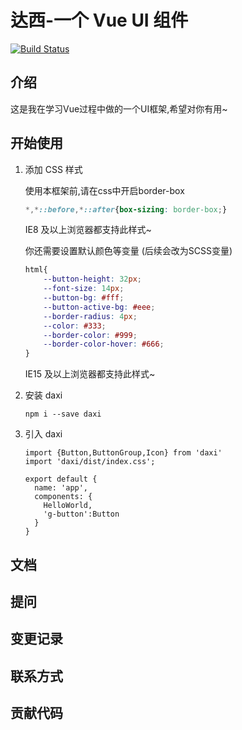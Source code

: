 # 达西-一个 Vue UI 组件

[![Build Status](https://travis-ci.org/Michcola/Daxi.svg?branch=master)](https://travis-ci.org/Michcola/Daxi)

## 介绍

这是我在学习Vue过程中做的一个UI框架,希望对你有用~

## 开始使用


1. 添加 CSS 样式 

    使用本框架前,请在css中开启border-box
    
    ```css
    *,*::before,*::after{box-sizing: border-box;}
    ```
    IE8 及以上浏览器都支持此样式~
    
    你还需要设置默认颜色等变量 (后续会改为SCSS变量)
    ```css
    html{
        --button-height: 32px;
        --font-size: 14px;
        --button-bg: #fff;
        --button-active-bg: #eee;
        --border-radius: 4px;
        --color: #333;
        --border-color: #999;
        --border-color-hover: #666;
    }
    
    ```
    IE15 及以上浏览器都支持此样式~
    
2. 安装 daxi
    ```
    npm i --save daxi
    ```

3. 引入 daxi
    ```
    import {Button,ButtonGroup,Icon} from 'daxi'
    import 'daxi/dist/index.css';
    
    export default {
      name: 'app',
      components: {
        HelloWorld,
        'g-button':Button
      }
    }
    ```
    

## 文档

## 提问

## 变更记录

## 联系方式

## 贡献代码

